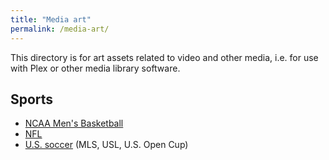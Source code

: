 ```yaml
---
title: "Media art"
permalink: /media-art/
---
```

This directory is for art assets related to video and other media, i.e. for use with Plex or other media library software.

## Sports
* [NCAA Men's Basketball](sports/ncaa-mens-basketball/)
* [NFL](nfl/)
* [U.S. soccer](us-soccer/) (MLS, USL, U.S. Open Cup)
